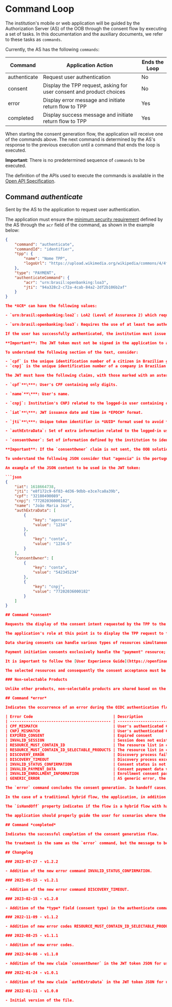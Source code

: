 # Command Loop

The institution's mobile or web application will be guided by the Authorization Server (AS) of the OOB through the consent flow by executing a set of tasks. In this documentation and the auxiliary documents, we refer to these tasks as `commands`.

Currently, the AS has the following `commands`:

| Command      | Application Action                                                              | Ends the Loop  |
| ------------ | --------------------------------------------------------------------------------| -------------- |
| authenticate | Request user authentication                                                     | No             |
| consent      | Display the TPP request, asking for user consent and product choices            | No             |
| error        | Display error message and initiate return flow to TPP                           | Yes            |
| completed    | Display success message and initiate return flow to TPP                         | Yes            |

When starting the consent generation flow, the application will receive one of the commands above. The next command is determined by the AS's response to the previous execution until a command that ends the loop is executed.

**Important**: There is no predetermined sequence of `commands` to be executed.

The definition of the APIs used to execute the commands is available in the [Open API Specification](./oas-webapp2as.yaml).

## Command *authenticate*

Sent by the AS to the application to request user authentication.

The application must ensure the [minimum security requirement](https://openfinancebrasil.atlassian.net/wiki/spaces/OF/pages/240648193/Seguran+a) defined by the AS through the `acr` field of the command, as shown in the example below:

```json
{
    "command": "authenticate",
    "commandId": "identifier",
    "tpp": {
        "name": "Nome TPP",
        "logoUrl": "https://upload.wikimedia.org/wikipedia/commons/4/4f/SVG_Logo.svg"
    },
    "type": "PAYMENT",
    "authenticateCommand": {
        "acr": "urn:brasil:openbanking:loa3",
        "jti": "94a328c2-c72a-4cab-84a2-2df2b106b2af"
    }
}

The *ACR* can have the following values:

- `urn:brasil:openbanking:loa2`: LoA2 (Level of Assurance 2) which requires the user to be authenticated with at least one authentication factor.

- `urn:brasil:openbanking:loa3`: Requires the use of at least two authentication factors.

If the user has successfully authenticated, the institution must issue a signed JWT token and send it to the AS through the API `PUT /app/commands/{id}/authentication`, where `id` is the `commandId` of the executed command.

**Important**: The JWT token must not be signed in the application to avoid exposing the private signing key. The public key used must be exposed via a URL containing the *JWKS* to be configured through the property [`customer/federationJwksUrl`](../deploy/oob-authorization-server/readme.md#customerfederationjwksurl).

To understand the following section of the text, consider:

- `cpf` is the unique identification number of a citizen in Brazilian government registers
- `cnpj` is the unique identification number of a company in Brazilian government registers

The JWT must have the following claims, with those marked with an asterisk being mandatory:

- `cpf`**\***: User's CPF containing only digits.

- `name`**\***: User's name.

- `cnpj`: Institution's CNPJ related to the logged-in user containing only digits.

- `iat`**\***: JWT issuance date and time in *EPOCH* format.

- `jti`**\***: Unique token identifier in *UUID* format used to avoid *replay-attacks*. It must be filled with the same value received from the AS in the command.

- `authExtraData`: Set of extra information related to the logged-in user represented by an array of key/value dictionaries with two mandatory fields, `key` and `value`. It should be used to send user credentials if the institution does not use *cpf* or *cnpj* for authentication.

- `consentOwner`: Set of information defined by the institution to identify the consent owner, such as agency, account, CPF, and/or CNPJ. It consists of an array of key/value dictionaries with two mandatory fields, `key` and `value`. This field is used for consent consultation via the [Backoffice API](../backoffice-portal/apis-backoffice/readme.md).

**Important**: If the `consentOwner` claim is not sent, the OOB solution will use the user's `cpf` and `cnpj` to define the consent owner.

To understand the following JSON consider that "agencia" is the portuguese term for bank's branch of an account holder, and "conta" is its account numeric identification. 

An example of the JSON content to be used in the JWT token:

```json
{
    "iat": 1618664738,
    "jti": "e8f172c9-6f83-4d36-9dbb-e3ce7ca8a39b",
    "cpf": "32180490089",
    "cnpj": "77202036000182",
    "name": "João Maria José",
    "authExtraData": [
        {
            "key": "agencia",
            "value": "1234"
        },
        {
            "key": "conta",
            "value": "1234-5"
        }
    ],
    "consentOwner": [
        {
            "key": "conta",
            "value": "542345234"
        },
        {
            "key": "cnpj",
            "value": "77202036000182"
        }
    ]
}

## Command *consent*

Requests the display of the consent intent requested by the TPP to the institution. The consent information is returned along with the command, in addition to the TPP's information, the institution's brand (for installations with multi-brand support), and, for data sharing consents, descriptive information of the permissions and types of resources requested.

The application's role at this point is to display the TPP request to the user and collect the user's consent in addition to the choice of selectable resources.

Data sharing consents can handle various types of resources simultaneously, and many of these types can be selectable resources. The selectable resources must be displayed for the user to choose whether or not to share each product.

Payment initiation consents exclusively handle the "payment" resource; this type of resource was internally created in the OOB to allow various products as financial sources for payments, decoupled from the exclusivity of using current/savings accounts. The "payment" resources have two extra properties to transmit the balance and the balance currency, allowing the application to display them to facilitate the user's choice of the financial source for the payment in question.

It is important to follow the [User Experience Guide](https://openfinancebrasil.atlassian.net/wiki/spaces/OF/pages/17378535/Guia+de+Experi+ncia+do+Usu+rio) of Open Finance Brazil at this stage.

The selected resources and consequently the consent acceptance must be sent to the AS through the API `PUT /app/command/{id}/consent`.

### Non-selectable Products

Unlike other products, non-selectable products are shared based on the permissions provided in the data-sharing consent. Therefore, during consent approval, they are not selected.

## Command *error*

Indicates the occurrence of an error during the OIDC authentication flow. The error is described in the command and can be known errors of the Open Finance Brazil process or unexpected errors as seen in the table below.

| Error Code                                   | Description                                                                                                 |
| -------------------------------------------- | ----------------------------------------------------------------------------------------------------------- |
| CPF_MISMATCH                                 | User's authenticated CPF differs from the one sent by the TPP in the consent intent                         |
| CNPJ_MISMATCH                                | User's authenticated CNPJ differs from the one sent by the TPP in the consent intent                        |
| EXPIRED_CONSENT                              | Expired consent                                                                                             |
| INVALID_SESSION                              | Session does not exist or expired due to the 10-minute timeout                                              |
| RESOURCE_MUST_CONTAIN_ID                     | The resource list in consent approval must contain at least one ID                                          |
| RESOURCE_MUST_CONTAIN_ID_SELECTABLE_PRODUCTS | The resource list in consent approval must contain at least one ID for each selectable product              |
| DISCOVERY_ERROR                              | Discovery process failure                                                                                   |
| DISCOVERY_TIMEOUT                            | Discovery process exceeded the timeout                                                                      |
| INVALID_STATUS_CONFIRMATION                  | Consent status is not valid for confirmation                                                                |
| INVALID_PAYMENT_DATA                         | Consent payment data validation failure                                                                     |
| INVALID_ENROLLMENT_INFORMATION               | Enrollment consent parameters selected by client are invalid                                                |
| GENERIC_ERROR                                | AS generic error, the `message` field contains the error description to be displayed to the user            |

The `error` command concludes the consent generation. In handoff cases, the application should only display the error message to the user and end the consent generation process. The page on the device that initiated the consent process will automatically return to the TPP informing the consent error reason.

In the case of a traditional hybrid flow, the application, in addition to displaying the error message, should also request the device's operating system to open the return URL sent in the command, ensuring that the TPP is informed of the error reason and resumes the flow as expected by the Open Finance Brazil User Experience Guide.

The `isHandOff` property indicates if the flow is a hybrid flow with handoff, and in cases where the value is `false`, the `redirectTo` property, when returned, contains the URL that should be opened in the device's operating system to return to the TPP.

The application should properly guide the user for scenarios where the `redirectTo` property is not present.

## Command *completed*

Indicates the successful completion of the consent generation flow.

The treatment is the same as the `error` command, but the message to be displayed to the user is the success of the consent. The return to the TPP should be handled as described in the `error`.

## Changelog

### 2023-07-27 - v1.2.2

- Addition of the new error command INVALID_STATUS_CONFIRMATION.

### 2023-05-15 - v1.2.1

- Addition of the new error command DISCOVERY_TIMEOUT.

### 2023-02-15 - v1.2.0

- Addition of the *type* field (consent type) in the authenticate command response.

### 2022-11-09 - v1.1.2

- Addition of new error codes RESOURCE_MUST_CONTAIN_ID_SELECTABLE_PRODUCTS.

### 2022-08-25 - v1.1.1

- Addition of new error codes.

### 2022-04-06 - v1.1.0

- Addition of the new claim `consentOwner` in the JWT token JSON for use in the authenticate command.

### 2022-01-24 - v1.0.1

- Addition of the new claim `authExtraData` in the JWT token JSON for use in the authenticate command.

### 2022-01-11 - v1.0.0

- Initial version of the file.



